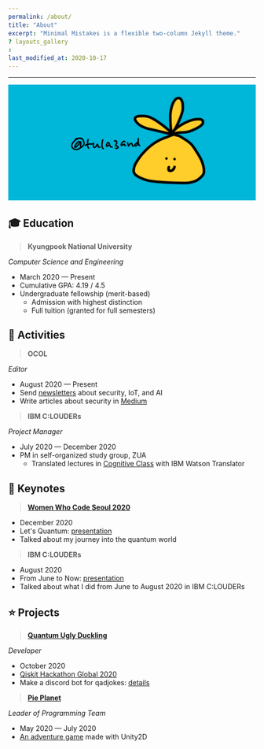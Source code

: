 ```yaml
---
permalink: /about/
title: "About"
excerpt: "Minimal Mistakes is a flexible two-column Jekyll theme."
? layouts_gallery
:
last_modified_at: 2020-10-17
---
```


---

![about_header.png](https://github.com/tula3and/tula3and.github.io/blob/master/assets/images/about_header.png?raw=true)

## :mortar_board: **Education**

> **Kyungpook National University**

*Computer Science and Engineering*

- March 2020 — Present
- Cumulative GPA: 4.19 / 4.5
- Undergraduate fellowship (merit-based)
    - Admission with highest distinction
    - Full tuition (granted for full semesters)

## 🏃 Activities

> **OCOL**

*Editor*

- August 2020 — Present
- Send [newsletters](https://www.notion.so/OCOL-a7aa10edd95f42c586b23a5a536b9649) about security, IoT, and AI
- Write articles about security in [Medium](https://medium.com/ocol)

> **IBM C:LOUDERs**

*Project Manager*

- July 2020 — December 2020
- PM in self-organized study group, ZUA
    - Translated lectures in [Cognitive Class](https://cognitiveclass.ai/) with IBM Watson Translator

## 🎤 Keynotes

> [**Women Who Code Seoul 2020**](https://www.youtube.com/watch?v=8W0j0tgEGMk&feature=youtu.be)

- December 2020
- Let's Quantum: [presentation](https://www.slideshare.net/DayeongKang/lets-quantum)
- Talked about my journey into the quantum world

> **IBM C:LOUDERs**

- August 2020
- From June to Now: [presentation](https://www.slideshare.net/DayeongKang/from-june-to-now)
- Talked about what I did from June to August 2020 in IBM C:LOUDERs

## :star: Projects

> [**Quantum Ugly Duckling**](https://github.com/rochisha0/quantum-ugly-duckling)

*Developer*

- October 2020
- [Qiskit Hackathon Global 2020](https://github.com/tula3and/tula3and/blob/master/Certificate/ParticipationCertificate_QiskitHackathonGlobal_DayeongK.pdf)
- Make a discord bot for qadjokes: [details](https://tula3and.github.io/hackathon/hackathon-discord/)

> [**Pie Planet**](https://github.com/tula3and/pie_planet)

*Leader of Programming Team*

- May 2020 — July 2020
- [An adventure game](http://www.gigdc.or.kr/game/item.php?it_id=1594202343&ca_id=3010&findType=it_name&findWord=PIE&page=1&sort1=&sort2=) made with Unity2D

